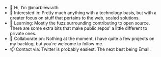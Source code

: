 - 👋 Hi, I’m @marblewraith
- 👀 Interested in: Pretty much anything with a technology basis, but with a greater focus on stuff that pertains to the web, scaled solutions.
- 🌱 Learning: Mostly the fuzz surrounding contributing to open source. There are some extra bits that make public repos' a little different to private ones.
- 💞️ Collaborate on: Nothing at the moment, i have quite a few projects on my backlog, but you're welcome to follow me.
- 📫 Contact via: Twitter is probably easiest. The next best being Email.

<!---
marblewraith/marblewraith is a ✨ special ✨ repository because its `README.md` (this file) appears on your GitHub profile.
You can click the Preview link to take a look at your changes.
--->
